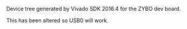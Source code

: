 Device tree generated by Vivado SDK 2016.4 for the ZYBO dev board.

This has been altered so USB0 will work.